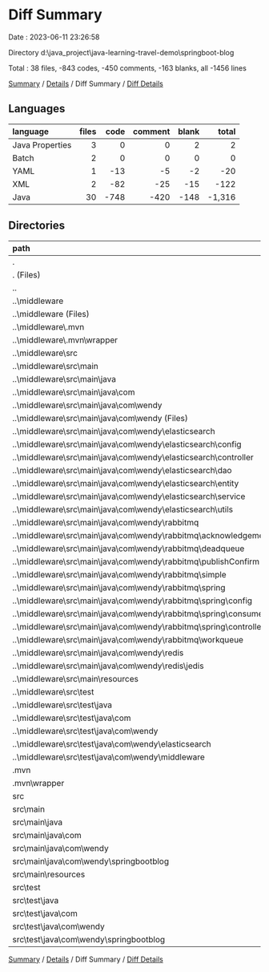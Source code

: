 # Diff Summary

Date : 2023-06-11 23:26:58

Directory d:\\java_project\\java-learning-travel-demo\\springboot-blog

Total : 38 files,  -843 codes, -450 comments, -163 blanks, all -1456 lines

[Summary](results.md) / [Details](details.md) / Diff Summary / [Diff Details](diff-details.md)

## Languages
| language | files | code | comment | blank | total |
| :--- | ---: | ---: | ---: | ---: | ---: |
| Java Properties | 3 | 0 | 0 | 2 | 2 |
| Batch | 2 | 0 | 0 | 0 | 0 |
| YAML | 1 | -13 | -5 | -2 | -20 |
| XML | 2 | -82 | -25 | -15 | -122 |
| Java | 30 | -748 | -420 | -148 | -1,316 |

## Directories
| path | files | code | comment | blank | total |
| :--- | ---: | ---: | ---: | ---: | ---: |
| . | 38 | -843 | -450 | -163 | -1,456 |
| . (Files) | 2 | 140 | 51 | 40 | 231 |
| .. | 32 | -1,003 | -517 | -216 | -1,736 |
| ..\\middleware | 32 | -1,003 | -517 | -216 | -1,736 |
| ..\\middleware (Files) | 2 | -222 | -76 | -55 | -353 |
| ..\\middleware\\.mvn | 1 | -2 | -16 | -1 | -19 |
| ..\\middleware\\.mvn\\wrapper | 1 | -2 | -16 | -1 | -19 |
| ..\\middleware\\src | 29 | -779 | -425 | -160 | -1,364 |
| ..\\middleware\\src\\main | 26 | -613 | -343 | -134 | -1,090 |
| ..\\middleware\\src\\main\\java | 25 | -600 | -338 | -132 | -1,070 |
| ..\\middleware\\src\\main\\java\\com | 25 | -600 | -338 | -132 | -1,070 |
| ..\\middleware\\src\\main\\java\\com\\wendy | 25 | -600 | -338 | -132 | -1,070 |
| ..\\middleware\\src\\main\\java\\com\\wendy (Files) | 1 | -9 | 0 | -5 | -14 |
| ..\\middleware\\src\\main\\java\\com\\wendy\\elasticsearch | 8 | -168 | -71 | -39 | -278 |
| ..\\middleware\\src\\main\\java\\com\\wendy\\elasticsearch\\config | 1 | -16 | -12 | -3 | -31 |
| ..\\middleware\\src\\main\\java\\com\\wendy\\elasticsearch\\controller | 1 | -25 | -6 | -6 | -37 |
| ..\\middleware\\src\\main\\java\\com\\wendy\\elasticsearch\\dao | 1 | -31 | -13 | -6 | -50 |
| ..\\middleware\\src\\main\\java\\com\\wendy\\elasticsearch\\entity | 2 | -19 | -12 | -9 | -40 |
| ..\\middleware\\src\\main\\java\\com\\wendy\\elasticsearch\\service | 1 | -61 | -16 | -7 | -84 |
| ..\\middleware\\src\\main\\java\\com\\wendy\\elasticsearch\\utils | 2 | -16 | -12 | -8 | -36 |
| ..\\middleware\\src\\main\\java\\com\\wendy\\rabbitmq | 14 | -382 | -183 | -80 | -645 |
| ..\\middleware\\src\\main\\java\\com\\wendy\\rabbitmq\\acknowledgement | 2 | -50 | -24 | -8 | -82 |
| ..\\middleware\\src\\main\\java\\com\\wendy\\rabbitmq\\deadqueue | 3 | -77 | -27 | -17 | -121 |
| ..\\middleware\\src\\main\\java\\com\\wendy\\rabbitmq\\publishConfirm | 1 | -89 | -39 | -8 | -136 |
| ..\\middleware\\src\\main\\java\\com\\wendy\\rabbitmq\\simple | 2 | -42 | -39 | -13 | -94 |
| ..\\middleware\\src\\main\\java\\com\\wendy\\rabbitmq\\spring | 3 | -72 | -32 | -19 | -123 |
| ..\\middleware\\src\\main\\java\\com\\wendy\\rabbitmq\\spring\\config | 1 | -35 | -12 | -8 | -55 |
| ..\\middleware\\src\\main\\java\\com\\wendy\\rabbitmq\\spring\\consumer | 1 | -17 | -8 | -4 | -29 |
| ..\\middleware\\src\\main\\java\\com\\wendy\\rabbitmq\\spring\\controller | 1 | -20 | -12 | -7 | -39 |
| ..\\middleware\\src\\main\\java\\com\\wendy\\rabbitmq\\workqueue | 3 | -52 | -22 | -15 | -89 |
| ..\\middleware\\src\\main\\java\\com\\wendy\\redis | 2 | -41 | -84 | -8 | -133 |
| ..\\middleware\\src\\main\\java\\com\\wendy\\redis\\jedis | 2 | -41 | -84 | -8 | -133 |
| ..\\middleware\\src\\main\\resources | 1 | -13 | -5 | -2 | -20 |
| ..\\middleware\\src\\test | 3 | -166 | -82 | -26 | -274 |
| ..\\middleware\\src\\test\\java | 3 | -166 | -82 | -26 | -274 |
| ..\\middleware\\src\\test\\java\\com | 3 | -166 | -82 | -26 | -274 |
| ..\\middleware\\src\\test\\java\\com\\wendy | 3 | -166 | -82 | -26 | -274 |
| ..\\middleware\\src\\test\\java\\com\\wendy\\elasticsearch | 2 | -157 | -82 | -21 | -260 |
| ..\\middleware\\src\\test\\java\\com\\wendy\\middleware | 1 | -9 | 0 | -5 | -14 |
| .mvn | 1 | 2 | 16 | 1 | 19 |
| .mvn\\wrapper | 1 | 2 | 16 | 1 | 19 |
| src | 3 | 18 | 0 | 12 | 30 |
| src\\main | 2 | 9 | 0 | 7 | 16 |
| src\\main\\java | 1 | 9 | 0 | 5 | 14 |
| src\\main\\java\\com | 1 | 9 | 0 | 5 | 14 |
| src\\main\\java\\com\\wendy | 1 | 9 | 0 | 5 | 14 |
| src\\main\\java\\com\\wendy\\springbootblog | 1 | 9 | 0 | 5 | 14 |
| src\\main\\resources | 1 | 0 | 0 | 2 | 2 |
| src\\test | 1 | 9 | 0 | 5 | 14 |
| src\\test\\java | 1 | 9 | 0 | 5 | 14 |
| src\\test\\java\\com | 1 | 9 | 0 | 5 | 14 |
| src\\test\\java\\com\\wendy | 1 | 9 | 0 | 5 | 14 |
| src\\test\\java\\com\\wendy\\springbootblog | 1 | 9 | 0 | 5 | 14 |

[Summary](results.md) / [Details](details.md) / Diff Summary / [Diff Details](diff-details.md)